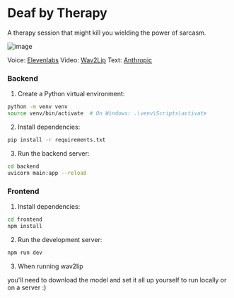 # Deaf by Therapy

A therapy session that might kill you wielding the power of sarcasm.

![image](https://github.com/user-attachments/assets/81df5e98-3574-4f5f-b103-284f223f20dc)

Voice: [Elevenlabs](https://elevenlabs.io/)
Video: [Wav2Lip](https://elevenlabs.io/)
Text:  [Anthropic](https://www.anthropic.com/api)


### Backend

1. Create a Python virtual environment:
```bash
python -m venv venv
source venv/bin/activate  # On Windows: .\venv\Scripts\activate
```

2. Install dependencies:
```bash
pip install -r requirements.txt
```

3. Run the backend server:
```bash
cd backend
uvicorn main:app --reload
```

### Frontend

1. Install dependencies:
```bash
cd frontend
npm install
```

2. Run the development server:
```bash
npm run dev
```

3. When running wav2lip

you'll need to download the model and set it all up yourself to run locally or on a server :) 
